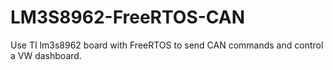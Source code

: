 # LM3S8962-FreeRTOS-CAN
Use TI lm3s8962 board with FreeRTOS to send CAN commands and control a VW dashboard.

